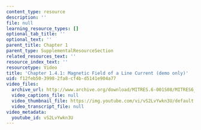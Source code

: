 ```yaml
---
content_type: resource
description: ''
file: null
learning_resource_types: []
optional_tab_title: ''
optional_text: ''
parent_title: Chapter 1
parent_type: SupplementalResourceSection
related_resources_text: ''
resource_index_text: ''
resourcetype: Video
title: 'Chapter 1.4.1: Magnetic Field of a Line Current (demo only)'
uid: f12feb50-3998-2fa8-cf4b-d5141e904a77
video_files:
  archive_url: http://www.archive.org/download/MITRES.6-001S08/MITRES6_001S08_1-4-1_demo_220k.mp4
  video_captions_file: null
  video_thumbnail_file: https://img.youtube.com/vi/vS2LvYwkn3U/default.jpg
  video_transcript_file: null
video_metadata:
  youtube_id: vS2LvYwkn3U
---
```

